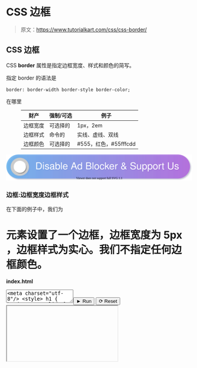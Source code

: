 # CSS 边框

> 原文：<https://www.tutorialkart.com/css/css-border/>

## CSS 边框

CSS **border** 属性是指定边框宽度、样式和颜色的简写。

指定 border 的语法是

```
border: border-width border-style border-color;
```

在哪里

<figure class="wp-block-table">

| 财产 | 强制/可选 | 例子 |
| --- | --- | --- |
| 边框宽度 | 可选择的 | 1px，2em |
| 边框样式 | 命令的 | 实线、虚线、双线 |
| 边框颜色 | 可选择的 | #555，红色，#55fffcdd |

</figure>

[![](img/925da31b32d6bc3827932f6c8afb11bb.png)](https://www.tutorialkart.com/)

### 边框:边框宽度边框样式

在下面的例子中，我们为

# 元素设置了一个边框，边框宽度为 **5px** ，边框样式为**实心**。我们不指定任何边框颜色。

**index.html**

<textarea name="html" id="code_1"><meta charset="utf-8"/> <style> h1 { border: 5px solid; } </style> <h1>你好世界</h1></textarea><button class="coderun" onclick="submitCode_1()">► Run</button> <button class="codereset" onclick="resetCode_1()">⟳ Reset</button><iframe id="output_1" onload="resizeIframe(this)">&#13; </div>&#13; </div>&#13; </div> &#13; &#13; </div>&#13; <script>&amp;#13; let initValue_1='';&amp;#13; let html_editor_1;&amp;#13; let render_1 = function() {&amp;#13; let source = html_editor_1.getValue();&amp;#13; &amp;#13; let iframe = document.querySelector('#output_1'),&amp;#13; iframe_doc = iframe.contentDocument;&amp;#13; &amp;#13; iframe_doc.open();&amp;#13; iframe_doc.write(source);&amp;#13; iframe_doc.close();&amp;#13; };&amp;#13; &amp;#13; html_editor_1 = CodeMirror.fromTextArea(document.getElementById("code_1"), {&amp;#13; lineNumbers: false,&amp;#13; mode: "htmlmixed",&amp;#13; theme: "tk"&amp;#13; });&amp;#13; &amp;#13; // SETTING CODE EDITORS INITIAL CONTENT&amp;#13; $initValue_1 = html_editor_1.getValue();&amp;#13; render_1();&amp;#13; &amp;#13; function resetCode_1() {&amp;#13; html_editor_1.setValue($initValue_1);&amp;#13; render_1();&amp;#13; }&amp;#13; function submitCode_1() {&amp;#13; render_1();&amp;#13; }&amp;#13; </script> <h3>边框:边框样式</h3> <p>在下面的例子中，我们为<h1>元素设置了一个边框，边框样式为<strong>实心</strong>。我们没有为边框指定任何宽度和颜色。</h1></p> <p class="pb"><strong>index.html</strong></p> <div class="pre_container">&#13; <div class="textareacontainer">&#13; <div class="textarea">&#13; <div class="html textareawrapper">&#13; <textarea name="html" id="code_2"> <meta charset="utf-8"/> <style> h1 { border: solid; } </style> <h1>你好世界</h1> </textarea>&#13; </div> &#13; </div> &#13; </div>&#13; <div class="controls">&#13; <button class="coderun" onclick="submitCode_2()"><span>►</span> Run</button>&#13; <button class="codereset" onclick="resetCode_2()"><span>⟳</span> Reset</button>&#13; </div>&#13; <div class="iframecontainer">&#13; <div class="iframe">&#13; <div class="iframewrapper">&#13; <iframe id="output_2" onload="resizeIframe(this)"/>&#13; </div>&#13; </div>&#13; </div> &#13; &#13; </div>&#13; <script>&amp;#13; let initValue_2='';&amp;#13; let html_editor_2;&amp;#13; let render_2 = function() {&amp;#13; let source = html_editor_2.getValue();&amp;#13; &amp;#13; let iframe = document.querySelector('#output_2'),&amp;#13; iframe_doc = iframe.contentDocument;&amp;#13; &amp;#13; iframe_doc.open();&amp;#13; iframe_doc.write(source);&amp;#13; iframe_doc.close();&amp;#13; };&amp;#13; &amp;#13; html_editor_2 = CodeMirror.fromTextArea(document.getElementById("code_2"), {&amp;#13; lineNumbers: false,&amp;#13; mode: "htmlmixed",&amp;#13; theme: "tk"&amp;#13; });&amp;#13; &amp;#13; // SETTING CODE EDITORS INITIAL CONTENT&amp;#13; $initValue_2 = html_editor_2.getValue();&amp;#13; render_2();&amp;#13; &amp;#13; function resetCode_2() {&amp;#13; html_editor_2.setValue($initValue_2);&amp;#13; render_2();&amp;#13; }&amp;#13; function submitCode_2() {&amp;#13; render_2();&amp;#13; }&amp;#13; </script> <h3>结论</h3> <p>在这个<a href="https://www.tutorialkart.com/css/"> CSS 教程</a>中，我们学习了<strong> border </strong>属性，以及如何在 HTML 元素中使用这个属性，并附有示例。</p> </body> </html></iframe>